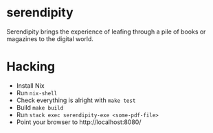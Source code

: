 # serendipity

Serendipity brings the experience of leafing through a pile of books or
magazines to the digital world.


# Hacking

- Install Nix
- Run `nix-shell`
- Check everything is alright with `make test`
- Build `make build`
- Run `stack exec serendipity-exe <some-pdf-file>`
- Point your browser to http://localhost:8080/
